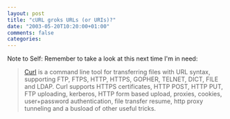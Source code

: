 ```yaml
---
layout: post
title: "cURL groks URLs (or URIs)?"
date: "2003-05-20T10:20:00+01:00"
comments: false
categories: 
---
```


<p>Note to Self: Remember to take a look at this next time I'm in need: <br />
</p><blockquote><a href="http://curl.haxx.se/">Curl</a> is a command line tool for transferring files with URL syntax, supporting FTP, FTPS, HTTP, HTTPS, GOPHER, TELNET, DICT, FILE and LDAP. Curl supports HTTPS certificates, HTTP POST, HTTP PUT, FTP uploading, kerberos, HTTP form based upload, proxies, cookies, user+password authentication, file transfer resume, http proxy tunneling and a busload of other useful tricks. </blockquote>

